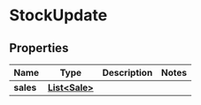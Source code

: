 
# StockUpdate

## Properties
Name | Type | Description | Notes
------------ | ------------- | ------------- | -------------
**sales** | [**List&lt;Sale&gt;**](Sale.md) |  | 



